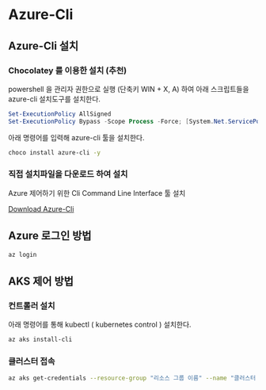 # Azure-Cli

## Azure-Cli 설치

### Chocolatey 를 이용한 설치 \(추천\)

powershell 을 관리자 권한으로 실행 \(단축키 WIN + X, A\) 하여 아래 스크립트들을 azure-cli 설치도구를 설치한다.

```powershell
Set-ExecutionPolicy AllSigned
Set-ExecutionPolicy Bypass -Scope Process -Force; [System.Net.ServicePointManager]::SecurityProtocol = [System.Net.ServicePointManager]::SecurityProtocol -bor 3072; iex ((New-Object System.Net.WebClient).DownloadString('https://chocolatey.org/install.ps1'))
```

아래 명령어를 입력해 azure-cli 툴을 설치한다.

```bash
choco install azure-cli -y
```

### 직접 설치파일을 다운로드 하여 설치

Azure 제어하기 위한 Cli Command Line Interface 툴 설치

[Download Azure-Cli](https://aka.ms/installazurecliwindows)

## Azure 로그인 방법

```bash
az login
```

## AKS 제어 방법

### 컨트롤러 설치

아래 명령어를 통해 kubectl \( kubernetes control \) 설치한다.

```bash
az aks install-cli
```

### 클러스터 접속

```bash
az aks get-credentials --resource-group "리소스 그룹 이름" --name "클러스터 이름"
```

